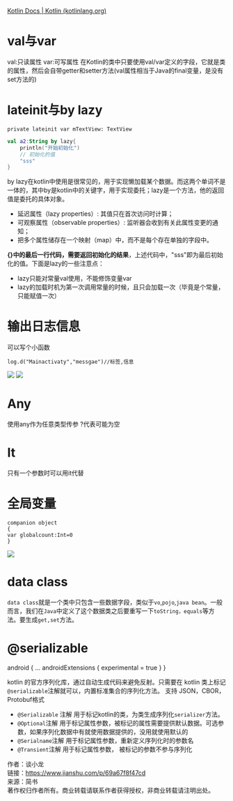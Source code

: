 [Kotlin Docs | Kotlin (kotlinlang.org)](https://kotlinlang.org/docs/home.html)
# val与var
val:只读属性
var:可写属性
在Kotlin的类中只要使用val/var定义的字段，它就是类的属性，然后会自带getter和setter方法(val属性相当于Java的final变量，是没有set方法的)
# lateinit与by lazy
```
private lateinit var mTextView: TextView
```

```kotlin
val a2:String by lazy{
    println("开始初始化")
    // 初始化的值
    "sss"
}
```

by lazy在kotlin中使用是很常见的，用于实现懒加载某个数据。而这两个单词不是一体的，其中by是kotlin中的关键字，用于实现委托；lazy是一个方法，他的返回值是委托的具体对象。

-   延迟属性（lazy properties）: 其值只在首次访问时计算；
-   可观察属性（observable properties）: 监听器会收到有关此属性变更的通知；
-   把多个属性储存在一个映射（map）中，而不是每个存在单独的字段中。

**{}中的最后一行代码，需要返回初始化的结果**，上述代码中，"sss"即为最后初始化的值。下面是lazy的一些注意点：

-   lazy只能对常量val使用，不能修饰变量var
-   lazy的加载时机为第一次调用常量的时候，且只会加载一次（毕竟是个常量，只能赋值一次）

# 输出日志信息
可以写个小函数
```
log.d("Mainactivaty","messgae")//标签,信息
```
![](attachments/Pasted%20image%2020220424003840.png)
![](attachments/Pasted%20image%2020220424003824.png)
# Any
使用any作为任意类型传参
?代表可能为空
# It
只有一个参数时可以用it代替

# 全局变量

```
companion object
{
var globalcount:Int=0
}

```

![](attachments/Pasted%20image%2020220427005605.png)

# data class
`data class`就是一个类中只包含一些数据字段，类似于`vo`,`pojo`,`java bean`。一般而言，我们在`Java`中定义了这个数据类之后要重写一下`toString，equals`等方法。要生成`get,set`方法。

# @serializable
android {
    ...
    androidExtensions {
        experimental = true
    }
}

kotlin 的官方序列化库，通过自动生成代码来避免反射。只需要在 kotlin 类上标记 `@serializable`注解就可以，内置标准集合的序列化方法。 支持 JSON，CBOR， Protobuf格式

-   `@Serializable` 注解 用于标记kotlin的类，为类生成序列化`serializer`方法。
-   `@Optional`注解 用于标记属性参数，被标记的属性需要提供默认数据。可选参数，如果序列化数据中有就使用数据提供的，没用就使用默认的
-   `@Serialname`注解 用于标记属性参数，重新定义序列化时的参数名
-   `@Transient`注解 用于标记属性参数， 被标记的参数不参与序列化

  
  
作者：谈小龙  
链接：https://www.jianshu.com/p/69a67f8f47cd  
来源：简书  
著作权归作者所有。商业转载请联系作者获得授权，非商业转载请注明出处。